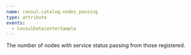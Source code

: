 ```yaml
---
name: consul.catalog.nodes_passing
type: attribute
events:
  - ConsulDatacenterSample
---
```


The number of nodes with service status passing from those registered.